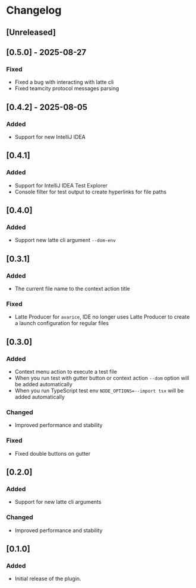 # Changelog

## [Unreleased]

## [0.5.0] - 2025-08-27
### Fixed
- Fixed a bug with interacting with latte cli
- Fixed teamcity protocol messages parsing

## [0.4.2] - 2025-08-05
### Added
- Support for new IntelliJ IDEA

## [0.4.1]
### Added
- Support for IntelliJ IDEA Test Explorer
- Console filter for test output to create hyperlinks for file paths

## [0.4.0]
### Added
- Support new latte cli argument `--dom-env`

## [0.3.1]
### Added
- The current file name to the context action title

### Fixed
- Latte Producer for `avarice`, IDE no longer uses Latte Producer to create a launch configuration for regular files

## [0.3.0]
### Added
- Context menu action to execute a test file
- When you run test with gutter button or context action `--dom` option will be added automatically
- When you run TypeScript test env `NODE_OPTIONS=--import tsx` will be added automatically

### Changed
- Improved performance and stability

### Fixed
- Fixed double buttons on gutter

## [0.2.0]
### Added
- Support for new latte cli arguments

### Changed
- Improved performance and stability

## [0.1.0]
### Added
- Initial release of the plugin.